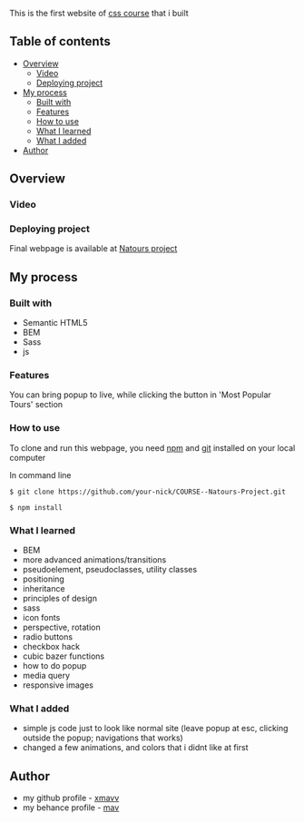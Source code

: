 This is the first website of [css course](https://www.udemy.com/courseadvanced-css-and-sass/) that i built 

## Table of contents
- [Overview](#overview)
  - [Video](#video)
  - [Deploying project](#deploying-project)
- [My process](#my-process)
  - [Built with](#built-with)
  - [Features](#features)
  - [How to use](#how-to-use)
  - [What I learned](#what-i-learned)
  - [What I added](#what-i-added)
- [Author](#author)

## Overview

### Video



### Deploying project

Final webpage is available at [Natours project](https://xmavv-natours-project.netlify.app/)

## My process

### Built with

- Semantic HTML5
- BEM
- Sass
- js

### Features

You can bring popup to live, while clicking the button in 'Most Popular Tours' section

### How to use

To clone and run this webpage, you need [npm](https://nodejs.org/en/download) and [git](https://git-scm.com/downloads) installed on your local computer

In command line

```
$ git clone https://github.com/your-nick/COURSE--Natours-Project.git

$ npm install
```

### What I learned

- BEM 
- more advanced animations/transitions
- pseudoelement, pseudoclasses, utility classes
- positioning
- inheritance
- principles of design
- sass
- icon fonts
- perspective, rotation
- radio buttons
- checkbox hack
- cubic bazer functions
- how to do popup
- media query
- responsive images

### What I added

- simple js code just to look like normal site (leave popup at esc, clicking outside the popup; navigations that works)
- changed a few animations, and colors that i didnt like at first

## Author

- my github profile - [xmavv](https://github.com/xmavv)
- my behance profile - [mav](https://www.behance.net/mavrgb)